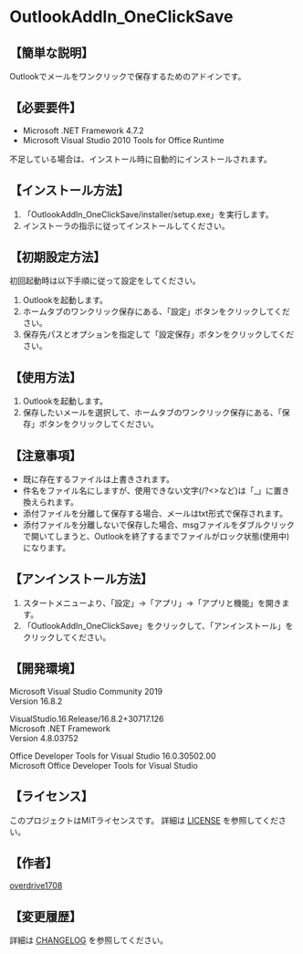 # OutlookAddIn_OneClickSave

## 【簡単な説明】

Outlookでメールをワンクリックで保存するためのアドインです。 

## 【必要要件】

- Microsoft .NET Framework 4.7.2
- Microsoft Visual Studio 2010 Tools for Office Runtime

不足している場合は、インストール時に自動的にインストールされます。

## 【インストール方法】

1. 「OutlookAddIn_OneClickSave/installer/setup.exe」を実行します。
2. インストーラの指示に従ってインストールしてください。

## 【初期設定方法】

初回起動時は以下手順に従って設定をしてください。

1. Outlookを起動します。
2. ホームタブのワンクリック保存にある、「設定」ボタンをクリックしてください。
3. 保存先パスとオプションを指定して「設定保存」ボタンをクリックしてください。

## 【使用方法】

1. Outlookを起動します。
2. 保存したいメールを選択して、ホームタブのワンクリック保存にある、「保存」ボタンをクリックしてください。

## 【注意事項】

- 既に存在するファイルは上書きされます。
- 件名をファイル名にしますが、使用できない文字(/?<>など)は「_」に置き換えられます。
- 添付ファイルを分離して保存する場合、メールはtxt形式で保存されます。
- 添付ファイルを分離しないで保存した場合、msgファイルをダブルクリックで開いてしまうと、Outlookを終了するまでファイルがロック状態(使用中)になります。

## 【アンインストール方法】

1. スタートメニューより、「設定」→「アプリ」→「アプリと機能」を開きます。
2. 「OutlookAddIn_OneClickSave」をクリックして、「アンインストール」をクリックしてください。

## 【開発環境】
Microsoft Visual Studio Community 2019  
Version 16.8.2  

VisualStudio.16.Release/16.8.2+30717.126  
Microsoft .NET Framework  
Version 4.8.03752  

Office Developer Tools for Visual Studio   16.0.30502.00  
Microsoft Office Developer Tools for Visual Studio  

## 【ライセンス】

このプロジェクトはMITライセンスです。
詳細は [LICENSE](LICENSE) を参照してください。

## 【作者】

[overdrive1708](https://github.com/overdrive1708)

## 【変更履歴】

詳細は [CHANGELOG](CHANGELOG.md) を参照してください。
